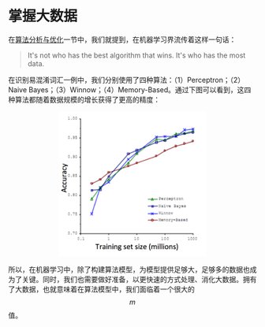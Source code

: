 掌握大数据
===================

在[算法分析与优化](../../算法分析与优化/articles/大数据集)一节中，我们就提到，在机器学习界流传着这样一句话：

> It's not who has the best algorithm that wins. It's who has the most data.

在识别易混淆词汇一例中，我们分别使用了四种算法：（1）Perceptron；（2）Naive Bayes；（3）Winnow；（4）Memory-Based。通过下图可以看到，这四种算法都随着数据规模的增长获得了更高的精度：

<div style="text-align:center">
<img src="../attachments/识别混淆词汇.png" width="300"></img>
</div>

所以，在机器学习中，除了构建算法模型，为模型提供足够大，足够多的数据也成为了关键。同时，我们也需要做好准备，以更快速的方式处理、消化大数据。拥有了大数据，也就意味着在算法模型中，我们面临着一个很大的 $$m$$ 值。
